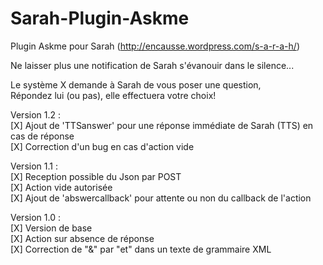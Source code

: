 Sarah-Plugin-Askme
==================
Plugin Askme pour Sarah (http://encausse.wordpress.com/s-a-r-a-h/)<br>


Ne laisser plus une notification de Sarah s'évanouir dans le silence...<br>

Le système X demande à Sarah de vous poser une question,<br>
Répondez lui (ou pas), elle effectuera votre choix!<br>


Version 1.2 :<br>
[X] Ajout de 'TTSanswer' pour une réponse immédiate de Sarah (TTS) en cas de réponse<br>
[X] Correction d'un bug en cas d'action vide<br>

Version 1.1 :<br>
[X] Reception possible du Json par POST<br>
[X] Action vide autorisée<br>
[X] Ajout de 'abswercallback' pour attente ou non du callback de l'action

Version 1.0 :<br>
[X] Version de base<br>
[X] Action sur absence de réponse<br>
[X] Correction de "&" par "et" dans un texte de grammaire XML
